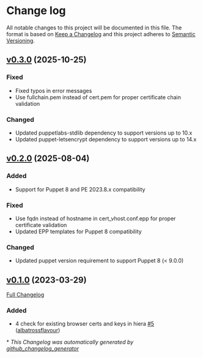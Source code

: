 # Change log

All notable changes to this project will be documented in this file. The format is based on [Keep a Changelog](http://keepachangelog.com/en/1.0.0/) and this project adheres to [Semantic Versioning](http://semver.org).

## [v0.3.0](https://github.com/albatrossflavour/pe_console_letsencrypt/tree/v0.3.0) (2025-10-25)

### Fixed
- Fixed typos in error messages
- Use fullchain.pem instead of cert.pem for proper certificate chain validation

### Changed
- Updated puppetlabs-stdlib dependency to support versions up to 10.x
- Updated puppet-letsencrypt dependency to support versions up to 14.x

## [v0.2.0](https://github.com/albatrossflavour/pe_console_letsencrypt/tree/v0.2.0) (2025-08-04)

### Added
- Support for Puppet 8 and PE 2023.8.x compatibility

### Fixed
- Use fqdn instead of hostname in cert_vhost.conf.epp for proper certificate validation
- Updated EPP templates for Puppet 8 compatibility

### Changed
- Updated puppet version requirement to support Puppet 8 (< 9.0.0)

## [v0.1.0](https://github.com/albatrossflavour/pe_console_letsencrypt/tree/v0.1.0) (2023-03-29)

[Full Changelog](https://github.com/albatrossflavour/pe_console_letsencrypt/compare/360e12e15f3e898d50b7cecc43bdc00cb503ec09...v0.1.0)

### Added

- 4 check for existing browser certs and keys in hiera [\#5](https://github.com/albatrossflavour/pe_console_letsencrypt/pull/5) ([albatrossflavour](https://github.com/albatrossflavour))



\* *This Changelog was automatically generated by [github_changelog_generator](https://github.com/github-changelog-generator/github-changelog-generator)*
